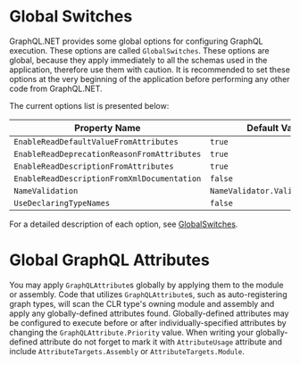 # Global Switches

GraphQL.NET provides some global options for configuring GraphQL execution. These
options are called `GlobalSwitches`. These options are global, because they apply
immediately to all the schemas used in the application, therefore use them with caution.
It is recommended to set these options at the very beginning of the application before
performing any other code from GraphQL.NET.

The current options list is presented below:

| Property Name | Default Value |
|---------------|---------------|
| `EnableReadDefaultValueFromAttributes` | `true` |
| `EnableReadDeprecationReasonFromAttributes` | `true`
| `EnableReadDescriptionFromAttributes` | `true`
| `EnableReadDescriptionFromXmlDocumentation` | `false` |
| `NameValidation` | `NameValidator.ValidateDefault` |
| `UseDeclaringTypeNames` | `false` |

For a detailed description of each option, see [GlobalSwitches](https://github.com/graphql-dotnet/graphql-dotnet/blob/master/src/GraphQL/GlobalSwitches.cs).

# Global GraphQL Attributes

You may apply `GraphQLAttribute`s globally by applying them to the module or assembly.
Code that utilizes `GraphQLAttribute`s, such as auto-registering graph types, will scan
the CLR type's owning module and assembly and apply any globally-defined attributes found.
Globally-defined attributes may be configured to execute before or after individually-specified
attributes by changing the `GraphQLAttribute.Priority` value. When writing your globally-defined
attribute do not forget to mark it with `AttributeUsage` attribute and include `AttributeTargets.Assembly`
or `AttributeTargets.Module`.
